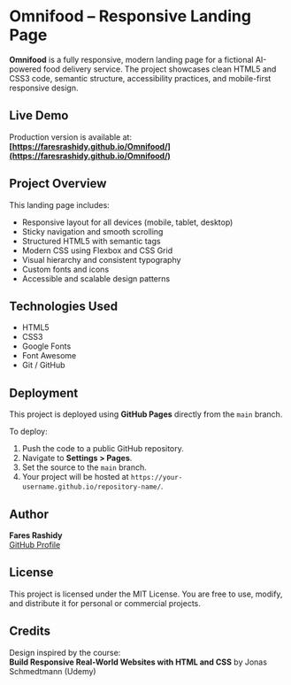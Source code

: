 # Omnifood – Responsive Landing Page

**Omnifood** is a fully responsive, modern landing page for a fictional AI-powered food delivery service. The project showcases clean HTML5 and CSS3 code, semantic structure, accessibility practices, and mobile-first responsive design.

## Live Demo

Production version is available at:  
**[https://faresrashidy.github.io/Omnifood/](https://faresrashidy.github.io/Omnifood/)**

## Project Overview

This landing page includes:

- Responsive layout for all devices (mobile, tablet, desktop)
- Sticky navigation and smooth scrolling
- Structured HTML5 with semantic tags
- Modern CSS using Flexbox and CSS Grid
- Visual hierarchy and consistent typography
- Custom fonts and icons
- Accessible and scalable design patterns

## Technologies Used

- HTML5
- CSS3
- Google Fonts
- Font Awesome
- Git / GitHub

## Deployment

This project is deployed using **GitHub Pages** directly from the `main` branch.

To deploy:

1. Push the code to a public GitHub repository.
2. Navigate to **Settings > Pages**.
3. Set the source to the `main` branch.
4. Your project will be hosted at `https://your-username.github.io/repository-name/`.

## Author

**Fares Rashidy**  
[GitHub Profile](https://github.com/FaresRashidy)

## License

This project is licensed under the MIT License. You are free to use, modify, and distribute it for personal or commercial projects.

## Credits

Design inspired by the course:  
**Build Responsive Real-World Websites with HTML and CSS** by Jonas Schmedtmann (Udemy)
